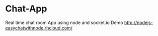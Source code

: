 # Chat-App
Real time chat room App using node and socket.io
Demo
http://nodejs-easychatwithnode.rhcloud.com/
